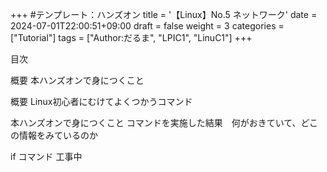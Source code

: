 +++ #テンプレート：ハンズオン title = '【Linux】No.5 ネットワーク' date = 2024-07-01T22:00:51+09:00 draft = false weight = 3 categories = ["Tutorial"] tags = ["Author:だるま", "LPIC1", "LinuC1"] +++

目次

概要 本ハンズオンで身につくこと

概要 Linux初心者にむけてよくつかうコマンド

本ハンズオンで身につくこと コマンドを実施した結果　何がおきていて、どこの情報をみているのか

if コマンド 工事中


